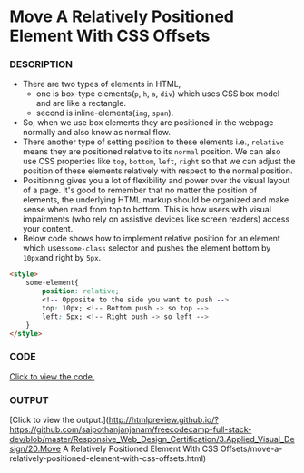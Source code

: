 # Move A Relatively Positioned Element With CSS Offsets

### DESCRIPTION
* There are two types of elements in HTML, 
    * one is box-type elements(`p`, `h`, `a`, `div`) which uses CSS box model and are like a rectangle.
    * second is inline-elements(`img`, `span`).
* So, when we use box elements they are positioned in the webpage normally and also know as normal flow.
* There another type of setting position to these elements i.e., `relative` means they are positioned relative to its `normal` position. We can also use CSS properties like `top`, `bottom`, `left`, `right` so that we can adjust the position of these elements relatively with respect to the normal position. 
* Positioning gives you a lot of flexibility and power over the visual layout of a page. It's good to remember that no matter the position of elements, the underlying HTML markup should be organized and make sense when read from top to bottom. This is how users with visual impairments (who rely on assistive devices like screen readers) access your content.
* Below code shows how to implement relative position for an element which uses`some-class` selector and pushes the element bottom by `10px`and right by `5px`.
```html
<style>
    some-element{
        position: relative; 
        <!-- Opposite to the side you want to push -->
        top: 10px; <!-- Bottom push -> so top -->
        left: 5px; <!-- Right push -> so left -->
    }
</style>
```

### CODE
[Click to view the code.](move-a-relatively-positioned-element-with-css-offsets.html)

### OUTPUT
[Click to view the output.](http://htmlpreview.github.io/?https://github.com/saipothanjanjanam/freecodecamp-full-stack-dev/blob/master/Responsive_Web_Design_Certification/3.Applied_Visual_Design/20.Move A Relatively Positioned Element With CSS Offsets/move-a-relatively-positioned-element-with-css-offsets.html)
